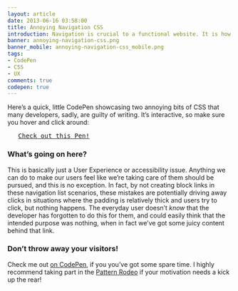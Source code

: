 ```yaml
---
layout: article
date: 2013-06-16 03:58:00
title: Annoying Navigation CSS
introduction: Navigation is crucial to a functional website. It is how your users find the information they're after; get it right, and your users are happy—get it wrong, and they go insane!
banner: annoying-navigation-css.png
banner_mobile: annoying-navigation-css_mobile.png
tags:
- CodePen
- CSS
- UX
comments: true
codepen: true
---
```


Here’s a quick, little CodePen showcasing two annoying bits of CSS that many developers, sadly, are guilty of writing. It’s interactive, so make sure you hover and click around:

<pre class="codepen" data-height="600" data-type="result" data-href="LHqFy" data-user="chrisburnell" data-safe="true"> <code> </code> <a href="http://codepen.io/chrisburnell/pen/LHqFy">Check out this Pen!</a> </pre>

### What’s going on here?

This is basically just a User Experience or accessibility issue. Anything we can do to make our users feel like we’re taking care of them should be pursued, and this is no exception. In fact, by not creating block links in these navigation list scenarios, these mistakes are potentially driving away clicks in situations where the padding is relatively thick and users try to click, but nothing happens. The everyday user doesn’t *know* that the developer has forgotten to do this for them, and could easily think that the intended purpose was nothing, when in fact we’ve got some juicy content behind that link.

### Don’t throw away your visitors!

Check me out [on CodePen](http://codepen.io/chrisburnell "Chris Burnell on Codepen"), if you you’ve got some spare time. I highly recommend taking part in the [Pattern Rodeo](http://blog.codepen.io/rodeo/ "The Pattern Rodeo") if your motivation needs a kick up the rear!
